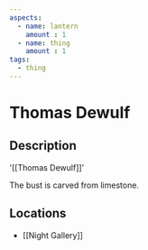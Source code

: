 ```yaml
---
aspects: 
  - name: lantern
    amount : 1
  - name: thing
    amount : 1
tags:
  - thing
---
```


# Thomas Dewulf

## Description
'[[Thomas Dewulf]]'

The bust is carved from limestone.
## Locations
- [[Night Gallery]]